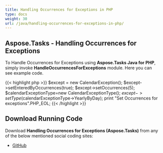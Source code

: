 ```yaml
---
title: Handling Occurrences for Exceptions in PHP
type: docs
weight: 30
url: /java/handling-occurrences-for-exceptions-in-php/
---
```


## **Aspose.Tasks - Handling Occurrences for Exceptions**
To Handle Occurrences for Exceptions using **Aspose.Tasks Java for PHP**, simply invoke **HandleOccurrencesForExceptions** module. Here you can see example code.

{{< highlight php >}}
$except = new CalendarException();
$except->setEnteredByOccurrences(true);
$except->setOccurrences(5);
$calendarExceptionType=new CalendarExceptionType();
$except->setType($calendarExceptionType->YearlyByDay);
print "Set Occurrences for exceptions".PHP_EOL;
{{< /highlight >}}

## **Download Running Code**
Download **Handling Occurrences for Exceptions (Aspose.Tasks)** from any of the below mentioned social coding sites:

- [GitHub](https://github.com/aspose-tasks/Aspose.Tasks-for-Java/blob/master/Plugins/Aspose_Tasks_Java_for_PHP/src/aspose/tasks/WorkingWithCalendarExceptions/HandleOccurrencesForExceptions.php)

